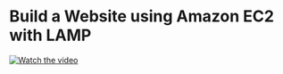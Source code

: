 # Build a Website using Amazon EC2 with LAMP
[![Watch the video](https://imgur.com/z7yLE4m.png)](https://www.youtube.com/watch?v=8BvNyh9r97M)

